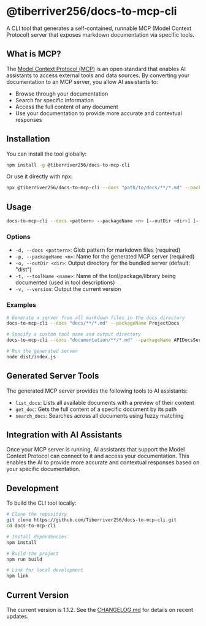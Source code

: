 # @tiberriver256/docs-to-mcp-cli

A CLI tool that generates a self-contained, runnable MCP (Model Context Protocol) server that exposes markdown documentation via specific tools.

## What is MCP?

The [Model Context Protocol (MCP)](https://github.com/model-context-protocol/mcp) is an open standard that enables AI assistants to access external tools and data sources. By converting your documentation to an MCP server, you allow AI assistants to:

- Browse through your documentation
- Search for specific information
- Access the full content of any document
- Use your documentation to provide more accurate and contextual responses

## Installation

You can install the tool globally:

```bash
npm install -g @tiberriver256/docs-to-mcp-cli
```

Or use it directly with npx:

```bash
npx @tiberriver256/docs-to-mcp-cli --docs "path/to/docs/**/*.md" --packageName MyDocsServer
```

## Usage

```bash
docs-to-mcp-cli --docs <pattern> --packageName <n> [--outDir <dir>] [--toolName <name>]
```

### Options

- `-d, --docs <pattern>`: Glob pattern for markdown files (required)
- `-p, --packageName <n>`: Name for the generated MCP server (required)
- `-o, --outDir <dir>`: Output directory for the bundled server (default: "dist")
- `-t, --toolName <name>`: Name of the tool/package/library being documented (used in tool descriptions)
- `-v, --version`: Output the current version

### Examples

```bash
# Generate a server from all markdown files in the docs directory
docs-to-mcp-cli --docs "docs/**/*.md" --packageName ProjectDocs

# Specify a custom tool name and output directory
docs-to-mcp-cli --docs "documentation/**/*.md" --packageName APIDocsServer --toolName "My API" --outDir build

# Run the generated server
node dist/index.js
```

## Generated Server Tools

The generated MCP server provides the following tools to AI assistants:

- `list_docs`: Lists all available documents with a preview of their content
- `get_doc`: Gets the full content of a specific document by its path
- `search_docs`: Searches across all documents using fuzzy matching

## Integration with AI Assistants

Once your MCP server is running, AI assistants that support the Model Context Protocol can connect to it and access your documentation. This enables the AI to provide more accurate and contextual responses based on your specific documentation.

## Development

To build the CLI tool locally:

```bash
# Clone the repository
git clone https://github.com/Tiberriver256/docs-to-mcp-cli.git
cd docs-to-mcp-cli

# Install dependencies
npm install

# Build the project
npm run build

# Link for local development
npm link
```

## Current Version

The current version is 1.1.2. See the [CHANGELOG.md](CHANGELOG.md) for details on recent updates.
